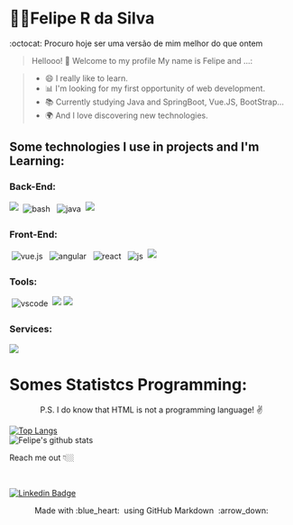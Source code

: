 

# 👨‍💻Felipe R da Silva

:octocat: Procuro hoje ser uma versão de mim melhor do que ontem


> Hellooo! 👋 Welcome to my profile
My name is Felipe and ...:

> - 😄 I really like to learn.
> - 📊 I'm looking for my first opportunity of web development.
> - 📚 Currently studying Java and SpringBoot, Vue.JS, BootStrap...
> - 🌍 And I love discovering new technologies.

## Some technologies I use in projects and I'm Learning:

### Back-End:


<p align="left">

<img src="https://github.com/Quadrified/Quadrified/blob/master/assets/svg/dev/languages/python.svg"> 
<img src="https://github.com/Quadrified/Quadrified/blob/master/assets/svg/dev/tools/bash.svg" alt="bash" style="vertical-align:top; margin:4px"> 
<img src="https://github.com/Quadrified/Quadrified/blob/master/assets/svg/dev/languages/java.svg" alt="java" style="vertical-align:top; margin:4px"> 
<img src="https://github.com/Quadrified/Quadrified/blob/master/assets/svg/dev/languages/php.svg"> 

</p>

### Front-End:

<p align="left">

<img src="https://github.com/Quadrified/Quadrified/blob/master/assets/svg/dev/frameworks/vue.svg" alt="vue.js" style="vertical-align:top; margin:4px"> 
<img src="https://github.com/Quadrified/Quadrified/blob/master/assets/svg/dev/frameworks/%20angular.svg" alt="angular" style="vertical-align:top; margin:4px"> 
<img src="https://github.com/Quadrified/Quadrified/blob/master/assets/svg/dev/frameworks/react.svg" alt="react" style="vertical-align:top; margin:4px"> 
<img src="https://github.com/Quadrified/Quadrified/blob/master/assets/svg/dev/languages/js.svg" alt="js" style="vertical-align:top; margin:4px"> 
<img src="https://github.com/f-mtz/portifolio_resources/blob/master/icons/bootstrap.png?raw=true">

</p>




### Tools:

<p align="left">

<img src="https://github.com/Quadrified/Quadrified/blob/master/assets/svg/dev/tools/visualstudio_code.svg" alt="vscode" style="vertical-align:top; margin:4px"> 
<img src="https://github.com/Quadrified/Quadrified/blob/master/assets/svg/dev/tools/jetbrains_pycharm.svg"> 
<img src="https://github.com/Quadrified/Quadrified/blob/master/assets/svg/dev/languages/php.svg">  


</p>


### Services:

<p align="left">

<img src="https://github.com/Quadrified/Quadrified/blob/master/assets/svg/dev/services/aws.svg"> 

</p>



# Somes Statistcs Programming:

<p align="center"> P.S. I do know that HTML is not a programming language! ✌️ </p>

[![Top Langs](https://github-readme-stats.vercel.app/api/top-langs/?username=f-mtz&layout=compact)](https://github.com/f-mtz/github-readme-stats) <br>
![Felipe's github stats](https://github-readme-stats.vercel.app/api?username=f-mtz&show_icons=true&theme=radical) <br>

<p align="left">
Reach me out 👇🏼
</p>
<br>

[![Linkedin Badge](https://img.shields.io/badge/-LinkedIn-blue?style=flat-square&logo=Linkedin&logoColor=white&link=https://www.linkedin.com/in/felipe-ribeiro-1a9b471a0/)](https://www.linkedin.com/in/felipe-ribeiro-1a9b471a0/)


<p align="center">
  Made with :blue_heart: &nbsp;using GitHub Markdown &nbsp;:arrow_down:
</p>



<!--
[![Instagram Badge](https://img.shields.io/badge/-Instagram-violet?style=flat-square&logo=Instagram&logoColor=white&link=https://www.instagram.com/x/)](https://www.instagram.com/x/) 
-->
<!-- 
[![Youtube Badge](https://img.shields.io/badge/-Youtube-FF0000?style=flat-square&labelColor=FF0000&logo=youtube&logoColor=white&link=https://PUT THE LINK YOUR CHANNEL HERE)](https://PUT THE LINK YOUR CHANNEL HERE TOO) 


  [![Github Stats By Anurag](https://github.com/f-mtz.vercel.app/api?username=quadrified&show_icons=true&title_color=fff&icon_color=79ff97&text_color=9f9f9f&bg_color=151515)](https://github.com/f-mtz/github-readme)
  
  
<p align="center"> 
  <i> Let's connect and chat! :incoming_envelope: </i>
</p>

<p align="center">
  <a href="https://www.linkedin.com/in/quadrified"><img src="https://github.com/Quadrified/Quadrified/blob/master/assets/my_svgs/linkedin.svg" width="30px" alt="LinkedIn"></a> &nbsp; &nbsp;
  <a href="https://instagram.com/quadrified"><img src="https://github.com/Quadrified/Quadrified/blob/master/assets/my_svgs/instagram.svg" width="30px" alt="Instagram"></a> &nbsp; &nbsp;
  <a href="https://twitter.com/quadrified"><img src="https://github.com/Quadrified/Quadrified/blob/master/assets/my_svgs/twitter.svg" width="30px" alt="Twitter">     </a> &nbsp; &nbsp;
  <a href="https://api.whatsapp.com/send?phone=+917330770559"><img src="https://github.com/Quadrified/Quadrified/blob/master/assets/my_svgs/whatsapp.svg" width="30px" alt="Whatsapp"></a> &nbsp; &nbsp;
  <a href="https://t.me/quadrified"><img src="https://github.com/Quadrified/Quadrified/blob/master/assets/my_svgs/telegram.svg" width="30px" alt="Telegram"></a> &nbsp; &nbsp;
</p
  
  # TECNOLOGIES'S ICONS  FUTURE
  
  <img src="https://github.com/Quadrified/Quadrified/blob/master/assets/svg/dev/languages/r.svg">
  <img src="https://github.com/Quadrified/Quadrified/blob/master/assets/svg/dev/languages/html.svg">
 -->
 
 <!--


<span> <img src="https://github.com/Quadrified/Quadrified/blob/master/assets/svg/dev/languages/python.svg"> <span>
<span> <img src="https://github.com/Quadrified/Quadrified/blob/master/assets/svg/dev/tools/bash.svg" alt="bash" style="vertical-align:top; margin:4px"> <span>
<span> <img src="https://github.com/Quadrified/Quadrified/blob/master/assets/svg/dev/languages/java.svg" alt="java" style="vertical-align:top; margin:4px"> <span>
<span> <img src="https://github.com/Quadrified/Quadrified/blob/master/assets/svg/dev/languages/php.svg"> </span>


<span> <img src="https://github.com/Quadrified/Quadrified/blob/master/assets/svg/dev/frameworks/vue.svg" alt="vue.js" style="vertical-align:top; margin:4px"> </span>
<span> <img src="https://github.com/Quadrified/Quadrified/blob/master/assets/svg/dev/frameworks/%20angular.svg" alt="angular" style="vertical-align:top; margin:4px"> </span>
<span> <img src="https://github.com/Quadrified/Quadrified/blob/master/assets/svg/dev/frameworks/react.svg" alt="react" style="vertical-align:top; margin:4px"> </span>
<span> <img src="https://github.com/Quadrified/Quadrified/blob/master/assets/svg/dev/languages/js.svg" alt="js" style="vertical-align:top; margin:4px"> </span>
<span> <img src="https://github.com/f-mtz/portifolio_resources/blob/master/icons/bootstrap.png?raw=true"> </span>


-->

